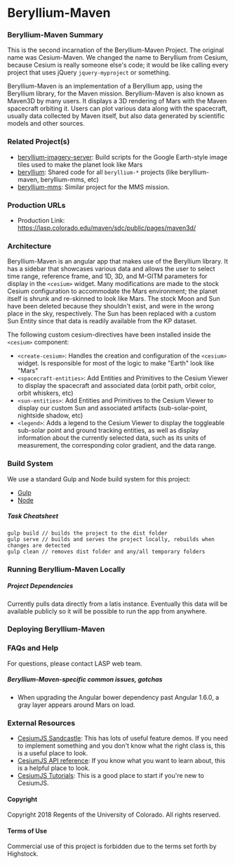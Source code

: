 # Beryllium-Maven

### Beryllium-Maven Summary

This is the second incarnation of the Beryllium-Maven Project. The original name was Cesium-Maven.
We changed the name to Beryllium from Cesium, because Cesium is really someone else's code; it
would be like calling every project that uses jQuery `jquery-myproject` or something.

Beryllium-Maven is an implementation of a Beryllium app, using the Beryllium library,
for the Maven mission. Beryllium-Maven is also known as Maven3D by many users. It displays a 3D rendering of Mars with
the Maven spacecraft orbiting it. Users can plot various data along with the spacecraft, usually
data collected by Maven itself, but also data generated by scientific models and other sources.

### Related Project(s)

* [beryllium-imagery-server](https://github.com/lasp/beryllium-imagery-server.git):
    Build scripts for the Google Earth-style image tiles used to make the planet look like Mars
* [beryllium](https://github.com/lasp/beryllium.git): Shared code
    for all `beryllium-*` projects (like beryllium-maven, beryllium-mms, etc)
* [beryllium-mms](https://github.com/lasp/beryllium-mms.git):
    Similar project for the MMS mission.

### Production URLs

* Production Link: https://lasp.colorado.edu/maven/sdc/public/pages/maven3d/

### Architecture

Beryllium-Maven is an angular app that makes use of the Beryllium library. It has a sidebar
that showcases various data and allows the user to select time range, reference frame, and
1D, 3D, and M-GITM parameters for display in the `<cesium>` widget. Many modifications are made to
the stock Cesium configuration to accommodate the Mars environment; the planet itself is
shrunk and re-skinned to look like Mars. The stock Moon and Sun have been deleted because
they shouldn't exist, and were in the wrong place in the sky, respectively. The Sun has
been replaced with a custom Sun Entity since that data is readily available from the KP
dataset.

The following custom cesium-directives have been installed inside the `<cesium>` component:

* `<create-cesium>`: Handles the creation and configuration of the `<cesium>` widget. Is
    responsible for most of the logic to make "Earth" look like "Mars"
* `<spacecraft-entities>`: Add Entities and Primitives to the Cesium Viewer to display the
    spacecraft and associated data (orbit path, orbit color, orbit whiskers, etc)
* `<sun-entities>`: Add Entities and Primitives to the Cesium Viewer to display our custom
    Sun and associated artifacts (sub-solar-point, nightside shadow, etc)
* `<legend>`: Adds a legend to the Cesium Viewer to display the toggleable sub-solar point and ground tracking entities,
    as well as display information about the currently selected data, such as its units of measurement,
    the corresponding color gradient, and the data range.

### Build System

We use a standard Gulp and Node build system for this project:
* [Gulp](https://gulpjs.com/)
* [Node](https://nodejs.org/en/)

##### Task Cheatsheet

```
gulp build // builds the project to the dist folder
gulp serve // builds and serves the project locally, rebuilds when changes are detected
gulp clean // removes dist folder and any/all temporary folders
```

### Running Beryllium-Maven Locally

##### Project Dependencies

Currently pulls data directly from a latis instance. Eventually this data will be available
publicly so it will be possible to run the app from anywhere.

### Deploying Beryllium-Maven

### FAQs and Help

For questions, please contact LASP web team.

##### Beryllium-Maven-specific common issues, gotchas

* When upgrading the Angular bower dependency past Angular 1.6.0, a gray layer appears around Mars on load.

### External Resources

* [CesiumJS Sandcastle](http://cesiumjs.org/Cesium/Apps/Sandcastle/index.html?src=Hello%20World.html&label=Showcases):
	This has lots of useful feature demos. If you need to implement something and you don't know
	what the right class is, this is a useful place to look.
* [CesiumJS API reference](http://cesiumjs.org/refdoc.html): If you know what you want to learn
	about, this is a helpful place to look.
* [CesiumJS Tutorials](http://cesiumjs.org/tutorials.html): This is a good place to start if you're
	new to CesiumJS.

#### Copyright
Copyright 2018 Regents of the University of Colorado. All rights reserved.

#### Terms of Use
Commercial use of this project is forbidden due to the terms set forth by Highstock.
